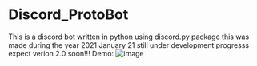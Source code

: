 # Discord_ProtoBot
This is a discord bot written in python using discord.py package 
this was made during the year 2021 January 21 still under development progresss expect verion 2.0 soon!!!
Demo:
![image](https://user-images.githubusercontent.com/76428931/169510434-60b0806a-edb9-457f-be6a-becd6cd848e9.png)
